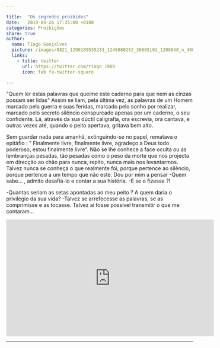 ```yaml
---

title:  "Os segredos proibídos"
date:   2019-04-26 17:35:00 +0100
categories: Proibições
share: true
author:
  name: Tiago Gonçalves
  picture: /images/8821_1290189535233_1245080252_30885102_1208648_n_400x400.jpg
  links:
    - title: twitter
      url: https://twitter.com/tiago_1989
      icon: fab fa-twitter-square

---
```


"Quem ler estas palavras que queime este caderno para que nem as cinzas possam ser lidas"
Assim se liam, pela última vez, as palavras de um Homem marcado pela guerra e suas feridas, marcado pelo sonho por realizar, marcado pelo secreto silêncio conspurcado apenas por um caderno, o seu confidente. Lá, através da sua dúctil caligrafia, ora escrevia, ora cantava, e outras vezes até, quando o peito apertava, gritava bem alto.

Sem guardar nada para amanhã, extinguindo-se no papel, rematava o epitáfio : " Finalmente livre, finalmente livre, agradeço a Deus todo poderoso, estou finalmente livre".
Não se lhe conhece a face oculta ou as lembranças pesadas, tão pesadas como o peso da morte que nos projecta em direcção ao chão para nunca, repito, nunca mais nos levantarmos. Talvez nunca se conheça o que realmente foi, porque pertence ao silêncio, porque pertence a um tempo que não este. Dou por mim a pensar -Quem sabe… , admito desafiá-lo e contar a sua história. -E se o fizesse ?!

-Quantas seriam as setas apontadas ao meu peito ? A quem daria o privilégio da sua vida?
-Talvez se arrefecesse as palavras, se as comprimisse e as tocasse.
Talvez aí fosse possível transmitir o que me contaram...

<iframe width="560" height="315" src="https://www.youtube.com/embed/mTyaEaFzL9U" frameborder="0" allow="autoplay; encrypted-media" allowfullscreen></iframe>

---
